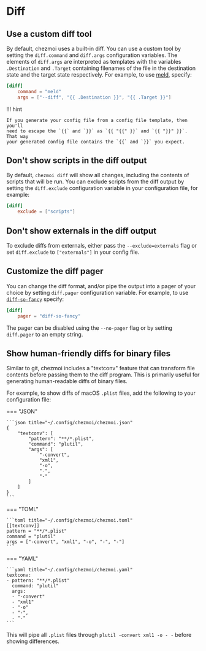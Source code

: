 # Diff

## Use a custom diff tool

By default, chezmoi uses a built-in diff. You can use a custom tool by setting
the `diff.command` and `diff.args` configuration variables. The elements of
`diff.args` are interpreted as templates with the variables `.Destination` and
`.Target` containing filenames of the file in the destination state and the
target state respectively. For example, to use [meld](https://meldmerge.org/),
specify:

```toml title="~/.config/chezmoi/chezmoi.toml"
[diff]
    command = "meld"
    args = ["--diff", "{{ .Destination }}", "{{ .Target }}"]
```

!!! hint

    If you generate your config file from a config file template, then you'll
    need to escape the `{{` and `}}` as `{{ "{{" }}` and `{{ "}}" }}`. That way
    your generated config file contains the `{{` and `}}` you expect.

## Don't show scripts in the diff output

By default, `chezmoi diff` will show all changes, including the contents of
scripts that will be run. You can exclude scripts from the diff output by
setting the `diff.exclude` configuration variable in your configuration file,
for example:

```toml title="~/.config/chezmoi/chezmoi.toml"
[diff]
    exclude = ["scripts"]
```

## Don't show externals in the diff output

To exclude diffs from externals, either pass the `--exclude=externals` flag or
set `diff.exclude` to `["externals"]` in your config file.

## Customize the diff pager

You can change the diff format, and/or pipe the output into a pager of your
choice by setting `diff.pager` configuration variable. For example, to use
[`diff-so-fancy`](https://github.com/so-fancy/diff-so-fancy) specify:

```toml title="~/.config/chezmoi/chezmoi.toml"
[diff]
    pager = "diff-so-fancy"
```

The pager can be disabled using the `--no-pager` flag or by setting `diff.pager`
to an empty string.

## Show human-friendly diffs for binary files

Similar to git, chezmoi includes a "textconv" feature that can transform file
contents before passing them to the diff program. This is primarily useful for
generating human-readable diffs of binary files.

For example, to show diffs of macOS `.plist` files, add the following to your
configuration file:

=== "JSON"

    ```json title="~/.config/chezmoi/chezmoi.json"
    {
        "textconv": [
            "pattern": "**/*.plist",
            "command": "plutil",
            "args": [
                "-convert",
                "xml1",
                "-o",
                "-",
                "-"
            ]
        ]
    }
    ```

=== "TOML"

    ```toml title="~/.config/chezmoi/chezmoi.toml"
    [[textconv]]
    pattern = "**/*.plist"
    command = "plutil"
    args = ["-convert", "xml1", "-o", "-", "-"]
    ```

=== "YAML"

    ```yaml title="~/.config/chezmoi/chezmoi.yaml"
    textconv:
    - pattern: "**/*.plist"
      command: "plutil"
      args:
      - "-convert"
      - "xml1"
      - "-o"
      - "-",
      - "-"
    ```

This will pipe all `.plist` files through `plutil -convert xml1 -o - -` before
showing differences.
